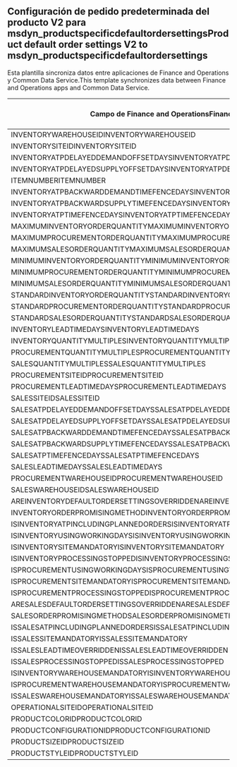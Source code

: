 ## <a name="product-default-order-settings-v2-to-msdyn_productspecificdefaultordersettings"></a><span data-ttu-id="ac40b-101">Configuración de pedido predeterminada del producto V2 para msdyn_productspecificdefaultordersettings</span><span class="sxs-lookup"><span data-stu-id="ac40b-101">Product default order settings V2 to msdyn_productspecificdefaultordersettings</span></span>

<span data-ttu-id="ac40b-102">Esta plantilla sincroniza datos entre aplicaciones de Finance and Operations y Common Data Service.</span><span class="sxs-lookup"><span data-stu-id="ac40b-102">This template synchronizes data between Finance and Operations apps and Common Data Service.</span></span>

<span data-ttu-id="ac40b-103">Campo de Finance and Operations</span><span class="sxs-lookup"><span data-stu-id="ac40b-103">Finance and Operations field</span></span> | <span data-ttu-id="ac40b-104">Tipo de asignación</span><span class="sxs-lookup"><span data-stu-id="ac40b-104">Map type</span></span> | <span data-ttu-id="ac40b-105">Otro campo de Dynamics 365</span><span class="sxs-lookup"><span data-stu-id="ac40b-105">Other Dynamics 365 field</span></span> | <span data-ttu-id="ac40b-106">Valor predeterminado</span><span class="sxs-lookup"><span data-stu-id="ac40b-106">Default value</span></span>
---|---|---|---
<span data-ttu-id="ac40b-107">INVENTORYWAREHOUSEID</span><span class="sxs-lookup"><span data-stu-id="ac40b-107">INVENTORYWAREHOUSEID</span></span> | = | <span data-ttu-id="ac40b-108">msdyn_inventorywarehouse.msdyn_warehouseidentifier</span><span class="sxs-lookup"><span data-stu-id="ac40b-108">msdyn_inventorywarehouse.msdyn_warehouseidentifier</span></span> | 
<span data-ttu-id="ac40b-109">INVENTORYSITEID</span><span class="sxs-lookup"><span data-stu-id="ac40b-109">INVENTORYSITEID</span></span> | = | <span data-ttu-id="ac40b-110">msdyn_inventorysite.msdyn_siteid</span><span class="sxs-lookup"><span data-stu-id="ac40b-110">msdyn_inventorysite.msdyn_siteid</span></span> | 
<span data-ttu-id="ac40b-111">INVENTORYATPDELAYEDDEMANDOFFSETDAYS</span><span class="sxs-lookup"><span data-stu-id="ac40b-111">INVENTORYATPDELAYEDDEMANDOFFSETDAYS</span></span> | = | <span data-ttu-id="ac40b-112">msdyn_inventoryatpdelayeddemandoffsetdays</span><span class="sxs-lookup"><span data-stu-id="ac40b-112">msdyn_inventoryatpdelayeddemandoffsetdays</span></span> | 
<span data-ttu-id="ac40b-113">INVENTORYATPDELAYEDSUPPLYOFFSETDAYS</span><span class="sxs-lookup"><span data-stu-id="ac40b-113">INVENTORYATPDELAYEDSUPPLYOFFSETDAYS</span></span> | = | <span data-ttu-id="ac40b-114">msdyn_inventoryatpdelayedsupplyoffsetdays</span><span class="sxs-lookup"><span data-stu-id="ac40b-114">msdyn_inventoryatpdelayedsupplyoffsetdays</span></span> | 
<span data-ttu-id="ac40b-115">ITEMNUMBER</span><span class="sxs-lookup"><span data-stu-id="ac40b-115">ITEMNUMBER</span></span> | = | <span data-ttu-id="ac40b-116">msdyn_itemnumber.msdyn_itemnumber</span><span class="sxs-lookup"><span data-stu-id="ac40b-116">msdyn_itemnumber.msdyn_itemnumber</span></span> | 
<span data-ttu-id="ac40b-117">INVENTORYATPBACKWARDDEMANDTIMEFENCEDAYS</span><span class="sxs-lookup"><span data-stu-id="ac40b-117">INVENTORYATPBACKWARDDEMANDTIMEFENCEDAYS</span></span> | = | <span data-ttu-id="ac40b-118">msdyn_inventoryatpbackwarddemandtimefencedays</span><span class="sxs-lookup"><span data-stu-id="ac40b-118">msdyn_inventoryatpbackwarddemandtimefencedays</span></span> | 
<span data-ttu-id="ac40b-119">INVENTORYATPBACKWARDSUPPLYTIMEFENCEDAYS</span><span class="sxs-lookup"><span data-stu-id="ac40b-119">INVENTORYATPBACKWARDSUPPLYTIMEFENCEDAYS</span></span> | = | <span data-ttu-id="ac40b-120">msdyn_inventoryatpbackwardsupplytimefencedays</span><span class="sxs-lookup"><span data-stu-id="ac40b-120">msdyn_inventoryatpbackwardsupplytimefencedays</span></span> | 
<span data-ttu-id="ac40b-121">INVENTORYATPTIMEFENCEDAYS</span><span class="sxs-lookup"><span data-stu-id="ac40b-121">INVENTORYATPTIMEFENCEDAYS</span></span> | = | <span data-ttu-id="ac40b-122">msdyn_inventoryatptimefencedays</span><span class="sxs-lookup"><span data-stu-id="ac40b-122">msdyn_inventoryatptimefencedays</span></span> | 
<span data-ttu-id="ac40b-123">MAXIMUMINVENTORYORDERQUANTITY</span><span class="sxs-lookup"><span data-stu-id="ac40b-123">MAXIMUMINVENTORYORDERQUANTITY</span></span> | = | <span data-ttu-id="ac40b-124">msdyn_maximuminventoryorderquantity</span><span class="sxs-lookup"><span data-stu-id="ac40b-124">msdyn_maximuminventoryorderquantity</span></span> | 
<span data-ttu-id="ac40b-125">MAXIMUMPROCUREMENTORDERQUANTITY</span><span class="sxs-lookup"><span data-stu-id="ac40b-125">MAXIMUMPROCUREMENTORDERQUANTITY</span></span> | = | <span data-ttu-id="ac40b-126">msdyn_maximumprocurementorderquantity</span><span class="sxs-lookup"><span data-stu-id="ac40b-126">msdyn_maximumprocurementorderquantity</span></span> | 
<span data-ttu-id="ac40b-127">MAXIMUMSALESORDERQUANTITY</span><span class="sxs-lookup"><span data-stu-id="ac40b-127">MAXIMUMSALESORDERQUANTITY</span></span> | = | <span data-ttu-id="ac40b-128">msdyn_maximumsalesorderquantity</span><span class="sxs-lookup"><span data-stu-id="ac40b-128">msdyn_maximumsalesorderquantity</span></span> | 
<span data-ttu-id="ac40b-129">MINIMUMINVENTORYORDERQUANTITY</span><span class="sxs-lookup"><span data-stu-id="ac40b-129">MINIMUMINVENTORYORDERQUANTITY</span></span> | = | <span data-ttu-id="ac40b-130">msdyn_minimuminventoryorderquantity</span><span class="sxs-lookup"><span data-stu-id="ac40b-130">msdyn_minimuminventoryorderquantity</span></span> | 
<span data-ttu-id="ac40b-131">MINIMUMPROCUREMENTORDERQUANTITY</span><span class="sxs-lookup"><span data-stu-id="ac40b-131">MINIMUMPROCUREMENTORDERQUANTITY</span></span> | = | <span data-ttu-id="ac40b-132">msdyn_minimumprocurementorderquantity</span><span class="sxs-lookup"><span data-stu-id="ac40b-132">msdyn_minimumprocurementorderquantity</span></span> | 
<span data-ttu-id="ac40b-133">MINIMUMSALESORDERQUANTITY</span><span class="sxs-lookup"><span data-stu-id="ac40b-133">MINIMUMSALESORDERQUANTITY</span></span> | = | <span data-ttu-id="ac40b-134">msdyn_minimumsalesorderquantity</span><span class="sxs-lookup"><span data-stu-id="ac40b-134">msdyn_minimumsalesorderquantity</span></span> | 
<span data-ttu-id="ac40b-135">STANDARDINVENTORYORDERQUANTITY</span><span class="sxs-lookup"><span data-stu-id="ac40b-135">STANDARDINVENTORYORDERQUANTITY</span></span> | = | <span data-ttu-id="ac40b-136">msdyn_standardinventoryorderquantity</span><span class="sxs-lookup"><span data-stu-id="ac40b-136">msdyn_standardinventoryorderquantity</span></span> | 
<span data-ttu-id="ac40b-137">STANDARDPROCUREMENTORDERQUANTITY</span><span class="sxs-lookup"><span data-stu-id="ac40b-137">STANDARDPROCUREMENTORDERQUANTITY</span></span> | = | <span data-ttu-id="ac40b-138">msdyn_standardprocurementorderquantity</span><span class="sxs-lookup"><span data-stu-id="ac40b-138">msdyn_standardprocurementorderquantity</span></span> | 
<span data-ttu-id="ac40b-139">STANDARDSALESORDERQUANTITY</span><span class="sxs-lookup"><span data-stu-id="ac40b-139">STANDARDSALESORDERQUANTITY</span></span> | = | <span data-ttu-id="ac40b-140">msdyn_standardsalesorderquantity</span><span class="sxs-lookup"><span data-stu-id="ac40b-140">msdyn_standardsalesorderquantity</span></span> | 
<span data-ttu-id="ac40b-141">INVENTORYLEADTIMEDAYS</span><span class="sxs-lookup"><span data-stu-id="ac40b-141">INVENTORYLEADTIMEDAYS</span></span> | = | <span data-ttu-id="ac40b-142">msdyn_inventoryleadtimedays</span><span class="sxs-lookup"><span data-stu-id="ac40b-142">msdyn_inventoryleadtimedays</span></span> | 
<span data-ttu-id="ac40b-143">INVENTORYQUANTITYMULTIPLES</span><span class="sxs-lookup"><span data-stu-id="ac40b-143">INVENTORYQUANTITYMULTIPLES</span></span> | = | <span data-ttu-id="ac40b-144">msdyn_inventoryquantitymultiples</span><span class="sxs-lookup"><span data-stu-id="ac40b-144">msdyn_inventoryquantitymultiples</span></span> | 
<span data-ttu-id="ac40b-145">PROCUREMENTQUANTITYMULTIPLES</span><span class="sxs-lookup"><span data-stu-id="ac40b-145">PROCUREMENTQUANTITYMULTIPLES</span></span> | = | <span data-ttu-id="ac40b-146">msdyn_procurementquantitymultiples</span><span class="sxs-lookup"><span data-stu-id="ac40b-146">msdyn_procurementquantitymultiples</span></span> | 
<span data-ttu-id="ac40b-147">SALESQUANTITYMULTIPLES</span><span class="sxs-lookup"><span data-stu-id="ac40b-147">SALESQUANTITYMULTIPLES</span></span> | = | <span data-ttu-id="ac40b-148">msdyn_salesquantitymultiples</span><span class="sxs-lookup"><span data-stu-id="ac40b-148">msdyn_salesquantitymultiples</span></span> | 
<span data-ttu-id="ac40b-149">PROCUREMENTSITEID</span><span class="sxs-lookup"><span data-stu-id="ac40b-149">PROCUREMENTSITEID</span></span> | = | <span data-ttu-id="ac40b-150">msdyn_procurementsite.msdyn_siteid</span><span class="sxs-lookup"><span data-stu-id="ac40b-150">msdyn_procurementsite.msdyn_siteid</span></span> | 
<span data-ttu-id="ac40b-151">PROCUREMENTLEADTIMEDAYS</span><span class="sxs-lookup"><span data-stu-id="ac40b-151">PROCUREMENTLEADTIMEDAYS</span></span> | = | <span data-ttu-id="ac40b-152">msdyn_procurementleadtimedays</span><span class="sxs-lookup"><span data-stu-id="ac40b-152">msdyn_procurementleadtimedays</span></span> | 
<span data-ttu-id="ac40b-153">SALESSITEID</span><span class="sxs-lookup"><span data-stu-id="ac40b-153">SALESSITEID</span></span> | = | <span data-ttu-id="ac40b-154">msdyn_salessite.msdyn_siteid</span><span class="sxs-lookup"><span data-stu-id="ac40b-154">msdyn_salessite.msdyn_siteid</span></span> | 
<span data-ttu-id="ac40b-155">SALESATPDELAYEDDEMANDOFFSETDAYS</span><span class="sxs-lookup"><span data-stu-id="ac40b-155">SALESATPDELAYEDDEMANDOFFSETDAYS</span></span> | = | <span data-ttu-id="ac40b-156">msdyn_salesatpdelayeddemandoffsetdays</span><span class="sxs-lookup"><span data-stu-id="ac40b-156">msdyn_salesatpdelayeddemandoffsetdays</span></span> | 
<span data-ttu-id="ac40b-157">SALESATPDELAYEDSUPPLYOFFSETDAYS</span><span class="sxs-lookup"><span data-stu-id="ac40b-157">SALESATPDELAYEDSUPPLYOFFSETDAYS</span></span> | = | <span data-ttu-id="ac40b-158">msdyn_salesatpdelayedsupplyoffsetdays</span><span class="sxs-lookup"><span data-stu-id="ac40b-158">msdyn_salesatpdelayedsupplyoffsetdays</span></span> | 
<span data-ttu-id="ac40b-159">SALESATPBACKWARDDEMANDTIMEFENCEDAYS</span><span class="sxs-lookup"><span data-stu-id="ac40b-159">SALESATPBACKWARDDEMANDTIMEFENCEDAYS</span></span> | = | <span data-ttu-id="ac40b-160">msdyn_salesatpbackwarddemandtimefencedays</span><span class="sxs-lookup"><span data-stu-id="ac40b-160">msdyn_salesatpbackwarddemandtimefencedays</span></span> | 
<span data-ttu-id="ac40b-161">SALESATPBACKWARDSUPPLYTIMEFENCEDAYS</span><span class="sxs-lookup"><span data-stu-id="ac40b-161">SALESATPBACKWARDSUPPLYTIMEFENCEDAYS</span></span> | = | <span data-ttu-id="ac40b-162">msdyn_salesatpbackwardsupplytimefencedays</span><span class="sxs-lookup"><span data-stu-id="ac40b-162">msdyn_salesatpbackwardsupplytimefencedays</span></span> | 
<span data-ttu-id="ac40b-163">SALESATPTIMEFENCEDAYS</span><span class="sxs-lookup"><span data-stu-id="ac40b-163">SALESATPTIMEFENCEDAYS</span></span> | = | <span data-ttu-id="ac40b-164">msdyn_salesatptimefencedays</span><span class="sxs-lookup"><span data-stu-id="ac40b-164">msdyn_salesatptimefencedays</span></span> | 
<span data-ttu-id="ac40b-165">SALESLEADTIMEDAYS</span><span class="sxs-lookup"><span data-stu-id="ac40b-165">SALESLEADTIMEDAYS</span></span> | = | <span data-ttu-id="ac40b-166">msdyn_salesleadtimedays</span><span class="sxs-lookup"><span data-stu-id="ac40b-166">msdyn_salesleadtimedays</span></span> | 
<span data-ttu-id="ac40b-167">PROCUREMENTWAREHOUSEID</span><span class="sxs-lookup"><span data-stu-id="ac40b-167">PROCUREMENTWAREHOUSEID</span></span> | = | <span data-ttu-id="ac40b-168">msdyn_procurementwarehouse.msdyn_warehouseidentifier</span><span class="sxs-lookup"><span data-stu-id="ac40b-168">msdyn_procurementwarehouse.msdyn_warehouseidentifier</span></span> | 
<span data-ttu-id="ac40b-169">SALESWAREHOUSEID</span><span class="sxs-lookup"><span data-stu-id="ac40b-169">SALESWAREHOUSEID</span></span> | = | <span data-ttu-id="ac40b-170">msdyn_saleswarehouse.msdyn_warehouseidentifier</span><span class="sxs-lookup"><span data-stu-id="ac40b-170">msdyn_saleswarehouse.msdyn_warehouseidentifier</span></span> | 
<span data-ttu-id="ac40b-171">AREINVENTORYDEFAULTORDERSETTINGSOVERRIDDEN</span><span class="sxs-lookup"><span data-stu-id="ac40b-171">AREINVENTORYDEFAULTORDERSETTINGSOVERRIDDEN</span></span> | >< | <span data-ttu-id="ac40b-172">msdyn_areinventoryorderdefaultsoverridden</span><span class="sxs-lookup"><span data-stu-id="ac40b-172">msdyn_areinventoryorderdefaultsoverridden</span></span> | 
<span data-ttu-id="ac40b-173">INVENTORYORDERPROMISINGMETHOD</span><span class="sxs-lookup"><span data-stu-id="ac40b-173">INVENTORYORDERPROMISINGMETHOD</span></span> | >< | <span data-ttu-id="ac40b-174">msdyn_inventoryorderpromisingmethod</span><span class="sxs-lookup"><span data-stu-id="ac40b-174">msdyn_inventoryorderpromisingmethod</span></span> | 
<span data-ttu-id="ac40b-175">ISINVENTORYATPINCLUDINGPLANNEDORDERS</span><span class="sxs-lookup"><span data-stu-id="ac40b-175">ISINVENTORYATPINCLUDINGPLANNEDORDERS</span></span> | >< | <span data-ttu-id="ac40b-176">msdyn_isinventoryatpincludingplannedorders</span><span class="sxs-lookup"><span data-stu-id="ac40b-176">msdyn_isinventoryatpincludingplannedorders</span></span> | 
<span data-ttu-id="ac40b-177">ISINVENTORYUSINGWORKINGDAYS</span><span class="sxs-lookup"><span data-stu-id="ac40b-177">ISINVENTORYUSINGWORKINGDAYS</span></span> | >< | <span data-ttu-id="ac40b-178">msdyn_isinventoryusingworkingdays</span><span class="sxs-lookup"><span data-stu-id="ac40b-178">msdyn_isinventoryusingworkingdays</span></span> | 
<span data-ttu-id="ac40b-179">ISINVENTORYSITEMANDATORY</span><span class="sxs-lookup"><span data-stu-id="ac40b-179">ISINVENTORYSITEMANDATORY</span></span> | >< | <span data-ttu-id="ac40b-180">msdyn_isinventorysitemandatory</span><span class="sxs-lookup"><span data-stu-id="ac40b-180">msdyn_isinventorysitemandatory</span></span> | 
<span data-ttu-id="ac40b-181">ISINVENTORYPROCESSINGSTOPPED</span><span class="sxs-lookup"><span data-stu-id="ac40b-181">ISINVENTORYPROCESSINGSTOPPED</span></span> | >< | <span data-ttu-id="ac40b-182">msdyn_isinventoryprocessingstopped</span><span class="sxs-lookup"><span data-stu-id="ac40b-182">msdyn_isinventoryprocessingstopped</span></span> | 
<span data-ttu-id="ac40b-183">ISPROCUREMENTUSINGWORKINGDAYS</span><span class="sxs-lookup"><span data-stu-id="ac40b-183">ISPROCUREMENTUSINGWORKINGDAYS</span></span> | >< | <span data-ttu-id="ac40b-184">msdyn_isprocurementusingworkingdays</span><span class="sxs-lookup"><span data-stu-id="ac40b-184">msdyn_isprocurementusingworkingdays</span></span> | 
<span data-ttu-id="ac40b-185">ISPROCUREMENTSITEMANDATORY</span><span class="sxs-lookup"><span data-stu-id="ac40b-185">ISPROCUREMENTSITEMANDATORY</span></span> | >< | <span data-ttu-id="ac40b-186">msdyn_isprocurementsitemandatory</span><span class="sxs-lookup"><span data-stu-id="ac40b-186">msdyn_isprocurementsitemandatory</span></span> | 
<span data-ttu-id="ac40b-187">ISPROCUREMENTPROCESSINGSTOPPED</span><span class="sxs-lookup"><span data-stu-id="ac40b-187">ISPROCUREMENTPROCESSINGSTOPPED</span></span> | >< | <span data-ttu-id="ac40b-188">msdyn_isprocurementprocessingstopped</span><span class="sxs-lookup"><span data-stu-id="ac40b-188">msdyn_isprocurementprocessingstopped</span></span> | 
<span data-ttu-id="ac40b-189">ARESALESDEFAULTORDERSETTINGSOVERRIDDEN</span><span class="sxs-lookup"><span data-stu-id="ac40b-189">ARESALESDEFAULTORDERSETTINGSOVERRIDDEN</span></span> | >< | <span data-ttu-id="ac40b-190">msdyn_aresalesorderdefaultsoverridden</span><span class="sxs-lookup"><span data-stu-id="ac40b-190">msdyn_aresalesorderdefaultsoverridden</span></span> | 
<span data-ttu-id="ac40b-191">SALESORDERPROMISINGMETHOD</span><span class="sxs-lookup"><span data-stu-id="ac40b-191">SALESORDERPROMISINGMETHOD</span></span> | >< | <span data-ttu-id="ac40b-192">msdyn_salesorderpromisingmethod</span><span class="sxs-lookup"><span data-stu-id="ac40b-192">msdyn_salesorderpromisingmethod</span></span> | 
<span data-ttu-id="ac40b-193">ISSALESATPINCLUDINGPLANNEDORDERS</span><span class="sxs-lookup"><span data-stu-id="ac40b-193">ISSALESATPINCLUDINGPLANNEDORDERS</span></span> | >< | <span data-ttu-id="ac40b-194">msdyn_issalesatpincludingplannedorders</span><span class="sxs-lookup"><span data-stu-id="ac40b-194">msdyn_issalesatpincludingplannedorders</span></span> | 
<span data-ttu-id="ac40b-195">ISSALESSITEMANDATORY</span><span class="sxs-lookup"><span data-stu-id="ac40b-195">ISSALESSITEMANDATORY</span></span> | >< | <span data-ttu-id="ac40b-196">msdyn_issalessitemandatory</span><span class="sxs-lookup"><span data-stu-id="ac40b-196">msdyn_issalessitemandatory</span></span> | 
<span data-ttu-id="ac40b-197">ISSALESLEADTIMEOVERRIDDEN</span><span class="sxs-lookup"><span data-stu-id="ac40b-197">ISSALESLEADTIMEOVERRIDDEN</span></span> | >< | <span data-ttu-id="ac40b-198">msdyn_issalesleadtimeoverridden</span><span class="sxs-lookup"><span data-stu-id="ac40b-198">msdyn_issalesleadtimeoverridden</span></span> | 
<span data-ttu-id="ac40b-199">ISSALESPROCESSINGSTOPPED</span><span class="sxs-lookup"><span data-stu-id="ac40b-199">ISSALESPROCESSINGSTOPPED</span></span> | >< | <span data-ttu-id="ac40b-200">msdyn_issalesprocessingstopped</span><span class="sxs-lookup"><span data-stu-id="ac40b-200">msdyn_issalesprocessingstopped</span></span> | 
<span data-ttu-id="ac40b-201">ISINVENTORYWAREHOUSEMANDATORY</span><span class="sxs-lookup"><span data-stu-id="ac40b-201">ISINVENTORYWAREHOUSEMANDATORY</span></span> | >< | <span data-ttu-id="ac40b-202">msdyn_isinventorywarehousemandatory</span><span class="sxs-lookup"><span data-stu-id="ac40b-202">msdyn_isinventorywarehousemandatory</span></span> | 
<span data-ttu-id="ac40b-203">ISPROCUREMENTWAREHOUSEMANDATORY</span><span class="sxs-lookup"><span data-stu-id="ac40b-203">ISPROCUREMENTWAREHOUSEMANDATORY</span></span> | >< | <span data-ttu-id="ac40b-204">msdyn_isprocurementwarehousemandatory</span><span class="sxs-lookup"><span data-stu-id="ac40b-204">msdyn_isprocurementwarehousemandatory</span></span> | 
<span data-ttu-id="ac40b-205">ISSALESWAREHOUSEMANDATORY</span><span class="sxs-lookup"><span data-stu-id="ac40b-205">ISSALESWAREHOUSEMANDATORY</span></span> | >< | <span data-ttu-id="ac40b-206">msdyn_issaleswarehousemandatory</span><span class="sxs-lookup"><span data-stu-id="ac40b-206">msdyn_issaleswarehousemandatory</span></span> | 
<span data-ttu-id="ac40b-207">OPERATIONALSITEID</span><span class="sxs-lookup"><span data-stu-id="ac40b-207">OPERATIONALSITEID</span></span> | = | <span data-ttu-id="ac40b-208">msdyn_operationalsite.msdyn_siteid</span><span class="sxs-lookup"><span data-stu-id="ac40b-208">msdyn_operationalsite.msdyn_siteid</span></span> | 
<span data-ttu-id="ac40b-209">PRODUCTCOLORID</span><span class="sxs-lookup"><span data-stu-id="ac40b-209">PRODUCTCOLORID</span></span> | = | <span data-ttu-id="ac40b-210">msdyn_productcolor.msdyn_productcolorname</span><span class="sxs-lookup"><span data-stu-id="ac40b-210">msdyn_productcolor.msdyn_productcolorname</span></span> | 
<span data-ttu-id="ac40b-211">PRODUCTCONFIGURATIONID</span><span class="sxs-lookup"><span data-stu-id="ac40b-211">PRODUCTCONFIGURATIONID</span></span> | = | <span data-ttu-id="ac40b-212">msdyn_productconfiguration.msdyn_productconfiguration</span><span class="sxs-lookup"><span data-stu-id="ac40b-212">msdyn_productconfiguration.msdyn_productconfiguration</span></span> | 
<span data-ttu-id="ac40b-213">PRODUCTSIZEID</span><span class="sxs-lookup"><span data-stu-id="ac40b-213">PRODUCTSIZEID</span></span> | = | <span data-ttu-id="ac40b-214">msdyn_productsize.msdyn_productsize</span><span class="sxs-lookup"><span data-stu-id="ac40b-214">msdyn_productsize.msdyn_productsize</span></span> | 
<span data-ttu-id="ac40b-215">PRODUCTSTYLEID</span><span class="sxs-lookup"><span data-stu-id="ac40b-215">PRODUCTSTYLEID</span></span> | = | <span data-ttu-id="ac40b-216">msdyn_productstyle.msdyn_productstyle</span><span class="sxs-lookup"><span data-stu-id="ac40b-216">msdyn_productstyle.msdyn_productstyle</span></span> | 
